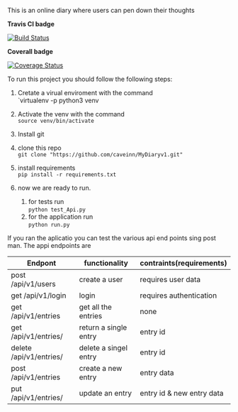 This is an online diary where users can pen down their thoughts

**Travis CI badge**

[![Build Status](https://travis-ci.org/caveinn/MyDiaryv1.svg?branch=develop)](https://travis-ci.org/caveinn/MyDiaryv1)

**Coverall badge**

[![Coverage Status](https://coveralls.io/repos/github/caveinn/MyDiaryv1/badge.svg)](https://coveralls.io/github/caveinn/MyDiaryv1)

To run this project you should follow the following steps:  

1. Cretate  a virual enviroment with the command  
`virtualenv -p python3 venv  

1. Activate the venv with the command     
`source venv/bin/activate`

1. Install git  
1. clone this repo  
`git clone "https://github.com/caveinn/MyDiaryv1.git"`

1. install requirements      
`pip install -r requirements.txt`

1. now we are ready to run. 
	1. for tests run  
	`python test_Api.py`   
	1. for the application run   
	`python run.py`  

If you ran the aplicatio you can test the various api end points sing post man. The appi endpoints are  

|Endpont|functionality|contraints(requirements)|
|-------|-------------|----------|
|post /api/v1/users | create a user |requires user data | 
|get  /api/v1/login | login |requires authentication |
|get /api/v1/entries| get all the entries| none |
|get /api/v1/entries/<entryid>|return a single entry| entry id |
|delete /api/v1/entries/<entryid>| delete a singel entry| entry id|
|post /api/v1/entries | create a new entry| entry data|
|put  /api/v1/entries/<entryid> |update an entry| entry id & new entry data| 




